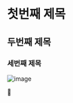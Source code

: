 # 첫번째 제목
## 두번째 제목
### 세번째 제목

![image](https://github.com/leesh0787/basic/assets/131154479/49d331d2-65c1-4633-872b-ff71d52db4d2)

🦎
